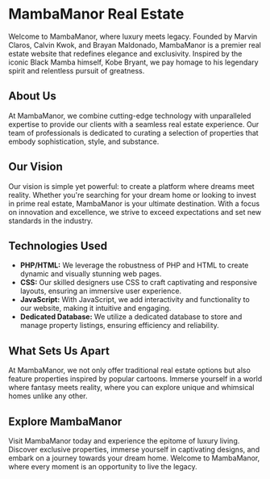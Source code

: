 # MambaManor Real Estate

Welcome to MambaManor, where luxury meets legacy. Founded by Marvin Claros, Calvin Kwok, and Brayan Maldonado, MambaManor is a premier real estate website that redefines elegance and exclusivity. Inspired by the iconic Black Mamba himself, Kobe Bryant, we pay homage to his legendary spirit and relentless pursuit of greatness.

## About Us

At MambaManor, we combine cutting-edge technology with unparalleled expertise to provide our clients with a seamless real estate experience. Our team of professionals is dedicated to curating a selection of properties that embody sophistication, style, and substance.

## Our Vision

Our vision is simple yet powerful: to create a platform where dreams meet reality. Whether you're searching for your dream home or looking to invest in prime real estate, MambaManor is your ultimate destination. With a focus on innovation and excellence, we strive to exceed expectations and set new standards in the industry.

## Technologies Used

- **PHP/HTML:** We leverage the robustness of PHP and HTML to create dynamic and visually stunning web pages.
- **CSS:** Our skilled designers use CSS to craft captivating and responsive layouts, ensuring an immersive user experience.
- **JavaScript:** With JavaScript, we add interactivity and functionality to our website, making it intuitive and engaging.
- **Dedicated Database:** We utilize a dedicated database to store and manage property listings, ensuring efficiency and reliability.

## What Sets Us Apart

At MambaManor, we not only offer traditional real estate options but also feature properties inspired by popular cartoons. Immerse yourself in a world where fantasy meets reality, where you can explore unique and whimsical homes unlike any other.

## Explore MambaManor

Visit MambaManor today and experience the epitome of luxury living. Discover exclusive properties, immerse yourself in captivating designs, and embark on a journey towards your dream home. Welcome to MambaManor, where every moment is an opportunity to live the legacy.
